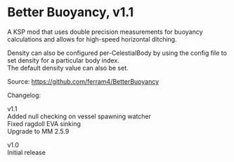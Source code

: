 Better Buoyancy, v1.1
=========================

A KSP mod that uses double precision measurements for buoyancy calculations and allows for high-speed horizontal ditching.

Density can also be configured per-CelestialBody by using the config file to set density for a particular body index.  
The default density value can also be set.

Source: https://github.com/ferram4/BetterBuoyancy

Changelog:  

v1.1  
Added null checking on vessel spawning watcher  
Fixed ragdoll EVA sinking  
Upgrade to MM 2.5.9

v1.0  
Initial release